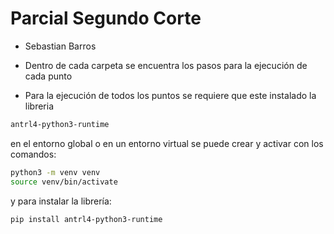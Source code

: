 # Parcial Segundo Corte
- Sebastian Barros
- Dentro de cada carpeta se encuentra los pasos para la ejecución de cada punto

- Para la ejecución de todos los puntos se requiere que este instalado la libreria
```sh
antrl4-python3-runtime
```
en el entorno global o en un entorno virtual se puede crear y activar con los comandos:
```sh
python3 -m venv venv
source venv/bin/activate
```
y para instalar la librería:
```sh
pip install antrl4-python3-runtime
```
